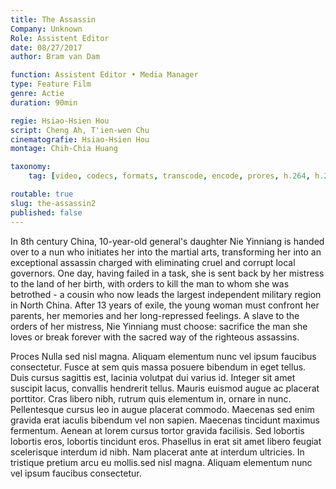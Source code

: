 ```yaml
---
title: The Assassin
Company: Unknown
Role: Assistent Editor
date: 08/27/2017
author: Bram van Dam

function: Assistent Editor • Media Manager
type: Feature Film
genre: Actie
duration: 90min

regie: Hsiao-Hsien Hou 
script: Cheng Ah, T'ien-wen Chu  
cinematografie: Hsiao-Hsien Hou
montage: Chih-Chia Huang  

taxonomy:
    tag: [video, codecs, formats, transcode, encode, prores, h.264, h.265, cineform, test]

routable: true
slug: the-assassin2
published: false
---
```

In 8th century China, 10-year-old general's daughter Nie Yinniang is handed over to a nun who initiates her into the martial arts, transforming her into an exceptional assassin charged with eliminating cruel and corrupt local governors. One day, having failed in a task, she is sent back by her mistress to the land of her birth, with orders to kill the man to whom she was betrothed - a cousin who now leads the largest independent military region in North China. After 13 years of exile, the young woman must confront her parents, her memories and her long-repressed feelings. A slave to the orders of her mistress, Nie Yinniang must choose: sacrifice the man she loves or break forever with the sacred way of the righteous assassins.

Proces
Nulla sed nisl magna. Aliquam elementum nunc vel ipsum faucibus consectetur. Fusce at sem quis massa posuere bibendum in eget tellus. Duis cursus sagittis est, lacinia volutpat dui varius id. Integer sit amet suscipit lacus, convallis hendrerit tellus. Mauris euismod augue ac placerat porttitor. Cras libero nibh, rutrum quis elementum in, ornare in nunc. Pellentesque cursus leo in augue placerat commodo. Maecenas sed enim gravida erat iaculis bibendum vel non sapien. Maecenas tincidunt maximus fermentum. Aenean at lorem cursus tortor gravida facilisis. Sed lobortis lobortis eros, lobortis tincidunt eros. Phasellus in erat sit amet libero feugiat scelerisque interdum id nibh. Nam placerat ante at interdum ultricies. In tristique pretium arcu eu mollis.sed nisl magna. Aliquam elementum nunc vel ipsum faucibus consectetur.
